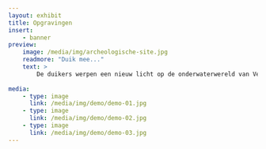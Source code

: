 ```yaml
---
layout: exhibit
title: Opgravingen
insert:
    - banner
preview: 
    image: /media/img/archeologische-site.jpg
    readmore: "Duik mee..."
    text: >
        De duikers werpen een nieuw licht op de onderwaterwereld van Veld & Duin.
        
media:
    - type: image
      link: /media/img/demo/demo-01.jpg
    - type: image
      link: /media/img/demo/demo-02.jpg
    - type: image
      link: /media/img/demo/demo-03.jpg 
---
```

